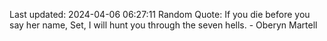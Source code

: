 Last updated: 2024-04-06 06:27:11
Random Quote: If you die before you say her name, Set, I will hunt you through the seven hells.  -  Oberyn Martell